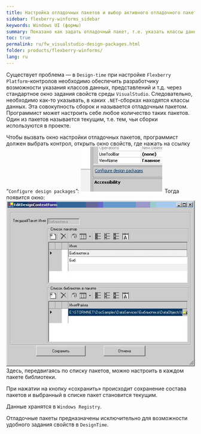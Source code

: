 ```yaml
---
title: Настройка отладочных пакетов и выбор активного отладочного пакета
sidebar: flexberry-winforms_sidebar
keywords: Windows UI (формы)
summary: Показано как задать отладочный пакет, т.е. указать классы данных, представления и т.д. для удобства настройки свойств контролов в `DesignTime`
toc: true
permalink: ru/fw_visualstudio-design-packages.html
folder: products/flexberry-winforms/
lang: ru
---
```


Существует проблема — в `Design-time` при настройке `Flexberry Platform`-контролов необходимо обеспечить разработчику возможности указания классов данных, представлений и т.д. через стандартное окно задания свойств среды `VisualStudio`. Следовательно, необходимо как-то указывать, в каких `.NET`-сборках находятся классы данных. Эта совокупность сборок и называется отладочным пакетом. Программист может настроить себе любое количество таких пакетов. Один из пакетов называется текущим, т.е. тем, чьи сборки используются в проекте.


Чтобы вызвать окно настройки отладочных пакетов, программист должен выбрать контрол, открыть окно свойств,  где нажать на ссылку “`Configure design packages`”:
![](/images/pages/products/flexberry-winforms/development/primer13.jpg)
Тогда появится окно:
![](/images/pages/products/flexberry-winforms/development/primer14.jpg)
Здесь, передвигаясь по списку пакетов, можно настроить в каждом пакете библиотеки.

При нажатии на кнопку «сохранить» происходит сохранение состава пакетов и выбранный в списке пакет становится текущим.

Данные хранятся в `Windows Registry`.

Отладочные пакеты предназначены исключительно для возможности удобного задания свойств в `DesignTime`.
 


